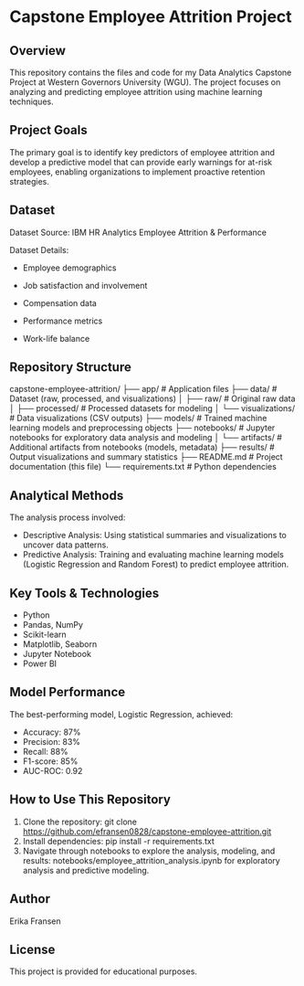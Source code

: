﻿# Capstone Employee Attrition Project
## Overview

This repository contains the files and code for my Data Analytics Capstone Project at Western Governors University (WGU). The project focuses on analyzing and predicting employee attrition using machine learning techniques.

## Project Goals

The primary goal is to identify key predictors of employee attrition and develop a predictive model that can provide early warnings for at-risk employees, enabling organizations to implement proactive retention strategies.

## Dataset

Dataset Source: IBM HR Analytics Employee Attrition & Performance

Dataset Details:

- Employee demographics

- Job satisfaction and involvement

- Compensation data

- Performance metrics

- Work-life balance

## Repository Structure
capstone-employee-attrition/
├── app/                    # Application files
├── data/                   # Dataset (raw, processed, and visualizations)
│   ├── raw/                # Original raw data
│   ├── processed/          # Processed datasets for modeling
│   └── visualizations/     # Data visualizations (CSV outputs)
├── models/                 # Trained machine learning models and preprocessing objects
├── notebooks/              # Jupyter notebooks for exploratory data analysis and modeling
│   └── artifacts/          # Additional artifacts from notebooks (models, metadata)
├── results/                # Output visualizations and summary statistics
├── README.md               # Project documentation (this file)
└── requirements.txt        # Python dependencies

## Analytical Methods

The analysis process involved:
- Descriptive Analysis: Using statistical summaries and visualizations to uncover data patterns.
- Predictive Analysis: Training and evaluating machine learning models (Logistic Regression and Random Forest) to predict employee attrition.

## Key Tools & Technologies

- Python
- Pandas, NumPy
- Scikit-learn
- Matplotlib, Seaborn
- Jupyter Notebook
- Power BI
  
## Model Performance
The best-performing model, Logistic Regression, achieved:
- Accuracy: 87%
- Precision: 83%
- Recall: 88%
- F1-score: 85%
- AUC-ROC: 0.92

## How to Use This Repository

1. Clone the repository:
   git clone https://github.com/efransen0828/capstone-employee-attrition.git
2. Install dependencies:
   pip install -r requirements.txt
3. Navigate through notebooks to explore the analysis, modeling, and results:
   notebooks/employee_attrition_analysis.ipynb for exploratory analysis and predictive modeling.

## Author
Erika Fransen

## License
This project is provided for educational purposes.
   
